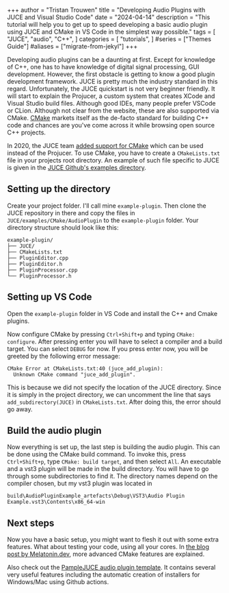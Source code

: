 +++
author = "Tristan Trouwen"
title = "Developing Audio Plugins with JUCE and Visual Studio Code"
date = "2024-04-14"
description = "This tutorial will help you to get up to speed developing a basic audio plugin using JUCE and CMake in VS Code in the simplest way possible."
tags = [
    "JUCE",
    "audio",
    "C++",
]
categories = [
    "tutorials",
]
#series = ["Themes Guide"]
#aliases = ["migrate-from-jekyl"]
+++

Developing audio plugins can be a daunting at first. Except for knowledge of C++, one has to have knowledge of digital signal processing, GUI development. However, the first obstacle is getting to know a good plugin development framework. JUCE is pretty much the industry standard in this regard. Unfortunately, the JUCE quickstart is not very beginner friendly. It will start to explain the Projucer, a custom system that creates XCode and Visual Studio build files. Although good IDEs, many people prefer VSCode or CLion. Although not clear from the website, these are also supported via CMake. [CMake](https://cmake.org/) markets itself as the de-facto standard for building C++ code and chances are you've come across it while browsing open source C++ projects. 

In 2020, the JUCE team [added support for CMake](https://forum.juce.com/t/native-built-in-cmake-support-in-juce/38700) which can be used instead of the Projucer.
To use CMake, you have to create a `CMakeLists.txt` file in your projects root directory. An example of such file specific to JUCE is given in the [JUCE Github's examples directory](https://github.com/juce-framework/JUCE/tree/master/examples/CMake/AudioPlugin).

## Setting up the directory

Create your project folder. I'll call mine `example-plugin`. Then clone the JUCE repository in there and copy the files in `JUCE/examples/CMake/AudioPlugin` to the `example-plugin` folder.
Your directory structure should look like this:
```
example-plugin/
├── JUCE/
├── CMakeLists.txt
├── PluginEditor.cpp
├── PluginEditor.h
├── PluginProcessor.cpp
└── PluginProcessor.h
```

## Setting up VS Code

Open the `example-plugin` folder in VS Code and install the C++ and Cmake plugins.

Now configure CMake by pressing `Ctrl+Shift+p` and typing `CMake: configure`. 
After pressing enter you will have to select a compiler and a build target. You can select `DEBUG` for now. 
If you press enter now, you will be greeted by the following error message:
```
CMake Error at CMakeLists.txt:40 (juce_add_plugin):
  Unknown CMake command "juce_add_plugin".
```

This is because we did not specify the location of the JUCE directory. Since it is simply in the project directory, we can uncomment the line that says `add_subdirectory(JUCE)` in `CMakeLists.txt`.
After doing this, the error should go away.

## Build the audio plugin

Now everything is set up, the last step is building the audio plugin. 
This can be done using the CMake build command.
To invoke this, press `Ctrl+Shift+p`, type `CMake: build target`, and then select `All`.
An executable and a vst3 plugin will be made in the build directory. You will have to go through some subdirectories to find it. 
The directory names depend on the compiler chosen, but my vst3 plugin was located in 
```
build\AudioPluginExample_artefacts\Debug\VST3\Audio Plugin Example.vst3\Contents\x86_64-win
```

## Next steps

Now you have a basic setup, you might want to flesh it out with some extra features. What about testing your code, using all your cores. In [the blog post by Melatonin.dev](https://melatonin.dev/blog/how-to-use-cmake-with-juce/), more advanced CMake features are explained.

Also check out the [PampleJUCE audio plugin template](https://github.com/sudara/pamplejuce). It contains several very useful features including the automatic creation of installers for Windows/Mac using Github actions.
